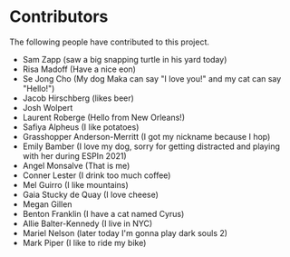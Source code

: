 # Contributors

The following people have contributed to this project.

* Sam Zapp (saw a big snapping turtle in his yard today)
* Risa Madoff (Have a nice eon)
* Se Jong Cho (My dog Maka can say "I love you!" and my cat can say "Hello!")
* Jacob Hirschberg (likes beer)
* Josh Wolpert
* Laurent Roberge (Hello from New Orleans!)
* Safiya Alpheus (I like potatoes) 
* Grasshopper Anderson-Merritt (I got my nickname because I hop)
* Emily Bamber (I love my dog, sorry for getting distracted and playing with her during ESPIn 2021)
* Angel Monsalve (That is me)
* Conner Lester (I drink too much coffee)
* Mel Guirro (I like mountains)
* Gaia Stucky de Quay (I love cheese)
* Megan Gillen
* Benton Franklin (I have a cat named Cyrus)
* Allie Balter-Kennedy (I live in NYC)
* Mariel Nelson (later today I'm gonna play dark souls 2)
* Mark Piper (I like to ride my bike)
